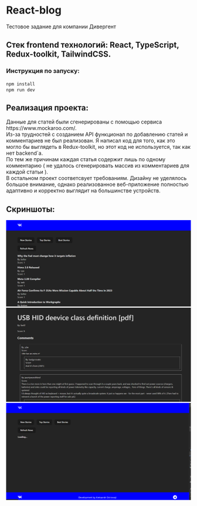 # React-blog

Тестовое задание для компании Дивергент

<h2><b>Стек frontend технологий:</b> React, TypeScript, Redux-toolkit, TailwindCSS.</h2>

<h3>Инструкция по запуску:</h3>

```
npm install
npm run dev
```

<h2>Реализация проекта:</h2>
<p>Данные для статей были сгенерированы с помощью сервиса https://www.mockaroo.com/.<br/> Из-за трудностей с созданием API функционал по добавлению статей и комментариев не был реализован. Я написал код для того, как это могло бы выглядеть в Redux-toolkit, но этот код не используется, так как нет backend`а. <br/>По тем же причинам каждая статья содержит лишь по одному комментарию ( не удалось сгенерировать массив из комментариев для каждой статьи ). <br/>В остальном проект соответсвует требованиям. Дизайну не уделялось большое внимание, однако реализованное веб-приложение полностью адаптивно и корректно выглядит на большинстве устройств.</p>

<h2>Скриншоты:</h2>

![Main page](/pictures/1.png 'Main page')
![Main page](/pictures/2.png 'Main page')
![Main page](/pictures/3.png 'Main page')
